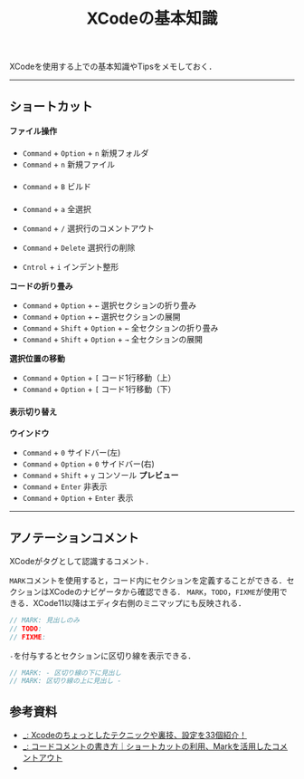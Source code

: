 ﻿---
title: XCodeの基本知識
Category: XCode
tags:
  - XCode
id: 3b1f586d-f813-4f8e-aa89-242467580d95
---

XCodeを使用する上での基本知識やTipsをメモしておく．

****
## ショートカット

#### ファイル操作
- `Command` + `Option` + `n` 新規フォルダ
- `Command` + `n` 新規ファイル


####
- `Command` + `B` ビルド

#### 

- `Command` + `a` 全選択

- `Command` + `/` 選択行のコメントアウト
- `Command` + `Delete` 選択行の削除

- `Cntrol` + `i` インデント整形

**コードの折り畳み**
- `Command` + `Option` + `←` 選択セクションの折り畳み
- `Command` + `Option` + `←` 選択セクションの展開
- `Command` + `Shift` + `Option` + `←` 全セクションの折り畳み
- `Command` + `Shift` + `Option` + `→` 全セクションの展開

**選択位置の移動**
- `Command` + `Option` + `[` コード1行移動（上）
- `Command` + `Option` + `[` コード1行移動（下）


#### 表示切り替え
**ウインドウ**
- `Command` + `0` サイドバー(左)
- `Command` + `Option` + `0` サイドバー(右) 
- `Command` + `Shift` + `y` コンソール
**プレビュー**
- `Command` + `Enter` 非表示
- `Command` + `Option` + `Enter` 表示


****
## アノテーションコメント
XCodeがタグとして認識するコメント．

`MARK`コメントを使用すると，コード内にセクションを定義することができる．セクションはXCodeのナビゲータから確認できる．
`MARK`，`TODO`，`FIXME`が使用できる．XCode11以降はエディタ右側のミニマップにも反映される．

```swift
// MARK: 見出しのみ
// TODO: 
// FIXME:
```

`-`を付与するとセクションに区切り線を表示できる．
```swift
// MARK: - 区切り線の下に見出し
// MARK: 区切り線の上に見出し -
```

## 参考資料

- [_: Xcodeのちょっとしたテクニックや裏技、設定を33個紹介！](https://ios-docs.dev/xcode-technic/)
- [_: コードコメントの書き方｜ショートカットの利用、Markを活用したコメントアウト](https://blog.code-candy.com/xcode_comment_improvement/)
- []()

